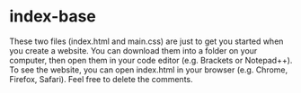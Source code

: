 # index-base

These two files (index.html and main.css) are just to get you started when you create a website. You can download them into a folder on your computer, then open them in your code editor (e.g. Brackets or Notepad++). To see the website, you can open index.html in your browser (e.g. Chrome, Firefox, Safari). Feel free to delete the comments.
